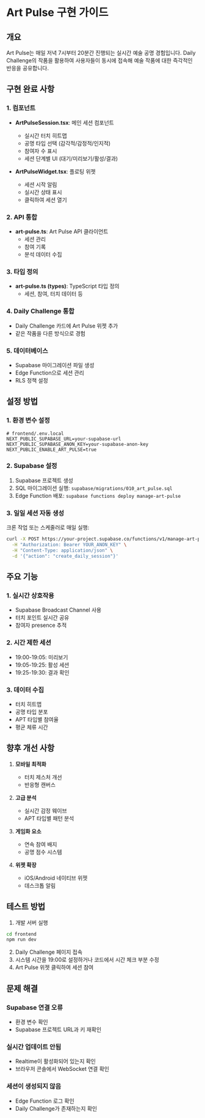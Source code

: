 # Art Pulse 구현 가이드

## 개요
Art Pulse는 매일 저녁 7시부터 20분간 진행되는 실시간 예술 공명 경험입니다. Daily Challenge의 작품을 활용하여 사용자들이 동시에 접속해 예술 작품에 대한 즉각적인 반응을 공유합니다.

## 구현 완료 사항

### 1. 컴포넌트
- **ArtPulseSession.tsx**: 메인 세션 컴포넌트
  - 실시간 터치 히트맵
  - 공명 타입 선택 (감각적/감정적/인지적)
  - 참여자 수 표시
  - 세션 단계별 UI (대기/미리보기/활성/결과)

- **ArtPulseWidget.tsx**: 플로팅 위젯
  - 세션 시작 알림
  - 실시간 상태 표시
  - 클릭하여 세션 열기

### 2. API 통합
- **art-pulse.ts**: Art Pulse API 클라이언트
  - 세션 관리
  - 참여 기록
  - 분석 데이터 수집

### 3. 타입 정의
- **art-pulse.ts (types)**: TypeScript 타입 정의
  - 세션, 참여, 터치 데이터 등

### 4. Daily Challenge 통합
- Daily Challenge 카드에 Art Pulse 위젯 추가
- 같은 작품을 다른 방식으로 경험

### 5. 데이터베이스
- Supabase 마이그레이션 파일 생성
- Edge Function으로 세션 관리
- RLS 정책 설정

## 설정 방법

### 1. 환경 변수 설정
```env
# frontend/.env.local
NEXT_PUBLIC_SUPABASE_URL=your-supabase-url
NEXT_PUBLIC_SUPABASE_ANON_KEY=your-supabase-anon-key
NEXT_PUBLIC_ENABLE_ART_PULSE=true
```

### 2. Supabase 설정
1. Supabase 프로젝트 생성
2. SQL 마이그레이션 실행: `supabase/migrations/010_art_pulse.sql`
3. Edge Function 배포: `supabase functions deploy manage-art-pulse`

### 3. 일일 세션 자동 생성
크론 작업 또는 스케줄러로 매일 실행:
```bash
curl -X POST https://your-project.supabase.co/functions/v1/manage-art-pulse \
  -H "Authorization: Bearer YOUR_ANON_KEY" \
  -H "Content-Type: application/json" \
  -d '{"action": "create_daily_session"}'
```

## 주요 기능

### 1. 실시간 상호작용
- Supabase Broadcast Channel 사용
- 터치 포인트 실시간 공유
- 참여자 presence 추적

### 2. 시간 제한 세션
- 19:00-19:05: 미리보기
- 19:05-19:25: 활성 세션
- 19:25-19:30: 결과 확인

### 3. 데이터 수집
- 터치 히트맵
- 공명 타입 분포
- APT 타입별 참여율
- 평균 체류 시간

## 향후 개선 사항

1. **모바일 최적화**
   - 터치 제스처 개선
   - 반응형 캔버스

2. **고급 분석**
   - 실시간 감정 웨이브
   - APT 타입별 패턴 분석

3. **게임화 요소**
   - 연속 참여 배지
   - 공명 점수 시스템

4. **위젯 확장**
   - iOS/Android 네이티브 위젯
   - 데스크톱 알림

## 테스트 방법

1. 개발 서버 실행
```bash
cd frontend
npm run dev
```

2. Daily Challenge 페이지 접속
3. 시스템 시간을 19:00로 설정하거나 코드에서 시간 체크 부분 수정
4. Art Pulse 위젯 클릭하여 세션 참여

## 문제 해결

### Supabase 연결 오류
- 환경 변수 확인
- Supabase 프로젝트 URL과 키 재확인

### 실시간 업데이트 안됨
- Realtime이 활성화되어 있는지 확인
- 브라우저 콘솔에서 WebSocket 연결 확인

### 세션이 생성되지 않음
- Edge Function 로그 확인
- Daily Challenge가 존재하는지 확인